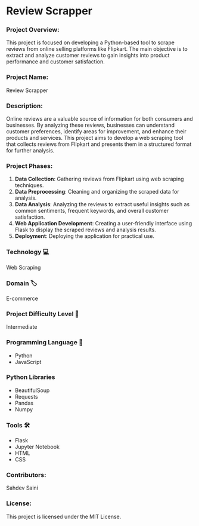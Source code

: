 # Review Scrapper

### Project Overview:
This project is focused on developing a Python-based tool to scrape reviews from online selling platforms like Flipkart. The main objective is to extract and analyze customer reviews to gain insights into product performance and customer satisfaction.

### Project Name:
Review Scrapper

### Description:
Online reviews are a valuable source of information for both consumers and businesses. By analyzing these reviews, businesses can understand customer preferences, identify areas for improvement, and enhance their products and services. This project aims to develop a web scraping tool that collects reviews from Flipkart and presents them in a structured format for further analysis.

### Project Phases:
1. **Data Collection**: Gathering reviews from Flipkart using web scraping techniques.
2. **Data Preprocessing**: Cleaning and organizing the scraped data for analysis.
3. **Data Analysis**: Analyzing the reviews to extract useful insights such as common sentiments, frequent keywords, and overall customer satisfaction.
4. **Web Application Development**: Creating a user-friendly interface using Flask to display the scraped reviews and analysis results.
5. **Deployment**: Deploying the application for practical use.

### Technology 💻
Web Scraping

### Domain 🏷️
E-commerce

### Project Difficulty Level 🥇
Intermediate

### Programming Language 🐍
- Python
- JavaScript

### Python Libraries
- BeautifulSoup
- Requests
- Pandas
- Numpy

### Tools 🛠️
- Flask
- Jupyter Notebook
- HTML
- CSS
  
### Contributors:
Sahdev Saini

### License:
This project is licensed under the MIT License.
